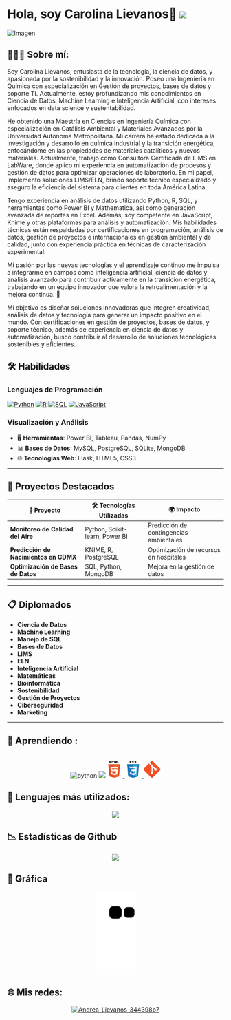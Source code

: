 # Hola, soy Carolina Lievanos🌿 <img src="https://media.giphy.com/media/hvRJCLFzcasrR4ia7z/giphy.gif" width="35"><div style="text-align: center;">
  <img src="https://github.com/user-attachments/assets/da178620-483e-4b0e-8b61-a76b4ace135c" alt="Imagen" width="500">
</div>


<h2>👩🏻‍💻 Sobre mí:</h2>

Soy Carolina Lievanos, entusiasta de la tecnología, la ciencia de datos, y apasionada por la sostenibilidad y la innovación. Poseo una Ingeniería en Química con especialización en Gestión de proyectos, bases de datos y soporte TI. Actualmente, estoy profundizando mis conocimientos en Ciencia de Datos, Machine Learning e Inteligencia Artificial, con intereses enfocados en data science y sustentabilidad.

He obtenido una Maestría en Ciencias en Ingeniería Química con especialización en Catálisis Ambiental y Materiales Avanzados por la Universidad Autónoma Metropolitana. Mi carrera ha estado dedicada a la investigación y desarrollo en química industrial y la transición energética, enfocándome en las propiedades de materiales catalíticos y nuevos materiales. Actualmente, trabajo como Consultora Certificada de LIMS en LabWare, donde aplico mi experiencia en automatización de procesos y gestión de datos para optimizar operaciones de laboratorio. En mi papel, implemento soluciones LIMS/ELN, brindo soporte técnico especializado y aseguro la eficiencia del sistema para clientes en toda América Latina.

Tengo experiencia en análisis de datos utilizando Python, R, SQL, y herramientas como Power BI y Mathematica, así como generación avanzada de reportes en Excel. Además, soy competente en JavaScript, Knime y otras plataformas para análisis y automatización. Mis habilidades técnicas están respaldadas por certificaciones en programación, análisis de datos, gestión de proyectos e internacionales en gestión ambiental y de calidad, junto con experiencia práctica en técnicas de caracterización experimental.

Mi pasión por las nuevas tecnologías y el aprendizaje continuo me impulsa a integrarme en campos como inteligencia artificial, ciencia de datos y análisis avanzado para contribuir activamente en la transición energética, trabajando en un equipo innovador que valora la retroalimentación y la mejora continua. 🌟

Mi objetivo es diseñar soluciones innovadoras que integren creatividad, análisis de datos y tecnología para generar un impacto positivo en el mundo. Con certificaciones en gestión de proyectos, bases de datos, y soporte técnico, además de experiencia en ciencia de datos y automatización, busco contribuir al desarrollo de soluciones tecnológicas sostenibles y eficientes.

## 🛠️ Habilidades

### Lenguajes de Programación

[![Python](https://img.shields.io/badge/Python-100%25-3776AB?style=flat-square&logo=python&logoColor=white)](#)
[![R](https://img.shields.io/badge/R-100%25-276DC3?style=flat-square&logo=r&logoColor=white)](#)
[![SQL](https://img.shields.io/badge/SQL-85%25-CC2927?style=flat-square&logo=microsoftsqlserver&logoColor=white)](#)
[![JavaScript](https://img.shields.io/badge/JavaScript-75%25-F7DF1E?style=flat-square&logo=javascript&logoColor=black)](#)

### Visualización y Análisis

- 🖥️ **Herramientas**: Power BI, Tableau, Pandas, NumPy  
- 📊 **Bases de Datos**: MySQL, PostgreSQL, SQLite, MongoDB  
- 🌐 **Tecnologías Web**: Flask, HTML5, CSS3  

---

## 🌟 Proyectos Destacados

| 🌿 Proyecto                                   | 🛠️ Tecnologías Utilizadas         | 🌍 Impacto                                |
|----------------------------------------------|-----------------------------------|-------------------------------------------|
| **Monitoreo de Calidad del Aire**            | Python, Scikit-learn, Power BI    | Predicción de contingencias ambientales   |
| **Predicción de Nacimientos en CDMX**        | KNIME, R, PostgreSQL              | Optimización de recursos en hospitales    |
| **Optimización de Bases de Datos**           | SQL, Python, MongoDB              | Mejora en la gestión de datos             |

---

## 📋 Diplomados

- **Ciencia de Datos**  
- **Machine Learning**  
- **Manejo de SQL**  
- **Bases de Datos**  
- **LIMS**  
- **ELN**  
- **Inteligencia Artificial**  
- **Matemáticas**  
- **Bioinformática**  
- **Sostenibilidad**  
- **Gestión de Proyectos**  
- **Ciberseguridad**  
- **Marketing**  

---

<h2>🧠  Aprendiendo :</h2>
<p align="center"></br>
<img src="https://cdn.jsdelivr.net/gh/devicons/devicon/icons/python/python-original.svg" alt="python" width="40" height="40" />
<img src="https://cdn.jsdelivr.net/gh/devicons/devicon/icons/mongodb/mongodb-original.svg" width="40"/><a href="https://www.w3schools.com/hmtl5/" target="blank"><img src="https://raw.githubusercontent.com/devicons/devicon/master/icons/html5/html5-original-wordmark.svg" alt="html5" width="40" height="40"/> </a>
<a href="https://www.w3schools.com/css/" target="blank"> <img src="https://raw.githubusercontent.com/devicons/devicon/master/icons/css3/css3-original-wordmark.svg" alt="css3" width="40" height="40"/> </a>
<img src="https://raw.githubusercontent.com/devicons/devicon/master/icons/git/git-original.svg" alt="git" width="40" height="40"/>

<!-- <a href="https://developer.mozilla.org/en-US/docs/Web/JavaScript" target="_blank"> <img src="https://raw.githubusercontent.com/devicons/devicon/master/icons/javascript/javascript-original.svg" alt="javascript" width="40" height="40"/> </a> -->

<!-- <img src="https://raw.githubusercontent.com/devicons/devicon/master/icons/nodejs/nodejs-original.svg" alt="nodejs" width="40" height="40"/> -->

<!-- <h2>⚡  Lenguajes y Herramientas:</h2>

<p align="center"></br>
<img alt="mongodb" src="https://img.shields.io/badge/MongoDB-4EA94B?style=for-the-badge&logo=mongodb&logoColor=white" </img>

<img alt="html5" src="https://img.shields.io/badge/-HTML5-E34F26?style=flat-square&logo=html5&logoColor=white" /> <img alt="css" src="https://img.shields.io/badge/-CSS3-1572B6?style=flat-square&logo=css3&logoColor=white">
<img alt="git" src="https://img.shields.io/badge/-Git-F05032?style=flat-square&logo=git&logoColor=white" /> <img alt="Github" src="https://img.shields.io/badge/-Github-181717?style=flat-square&logo=Github&logoColor=white">
<img alt="MySQL" src="https://img.shields.io/badge/-MySQL-4479A1?style=flat-square&logo=mysql&logoColor=white"> <img alt="Microsoft" src="https://img.shields.io/badge/-MicrosoftSQLServer-CC2927?style=flat-square&logo=Microsoft SQL Server&logoColor=white"> <img alt="Javascript" src="https://img.shields.io/badge/-Javascript-FECC00?style=flat-square&logo=Javascript&logoColor=white"></p>
</br> -->

<h2>🌟  Lenguajes más utilizados:</h2>
<!-- <p align="center"><img align="center" src="https://github-readme-stats.vercel.app/api/top-langs?username=ixshelc&theme=tokyonight&show_icons=true&locale=es&layout=compact&" alt="ixshelc"/></p> </br> -->

<p align="center"><img align="center" src="https://github-readme-stats.vercel.app/api/top-langs/?username=IxshelC&layout=compact&theme=cobalt&locale=es"/></p>
<h2>📉 Estadísticas de Github </h2>

<p align="center"><img align="center" src="https://github-readme-stats.vercel.app/api?username=IxshelC&show_icons=true&theme=cobalt&locale=es"/></p>



<h2>🐍 Gráfica </h2>
 <p align="center"><img align="center" src="https://github.com/IxshelC/IxshelC/blob/output/github-contribution-grid-snake.svg"/></p>


<!-- <h2>🐍 Gráfica </h2> -->
<!-- <p align="center"><img alig n="center" src="https://github.com/IxshelC/IxshelC/blob/output/github-contribution-grid-snake.svg"/></p> -->

<h2>🌐 Mis redes:</h2>
<p align="center">
<a href="https://www.linkedin.com/in/lievanosiq/" target="blank"><img align="center" src="https://raw.githubusercontent.com/rahuldkjain/github-profile-readme-generator/master/src/images/icons/Social/linked-in-alt.svg" alt="Andrea-Lievanos-344398b7" height="30" width="40" /></a>


<!-- ![visitors](https://visitor-badge.glitch.me/badge?page_id=ixshelc.id&left_color=green&right_color=red) -->
